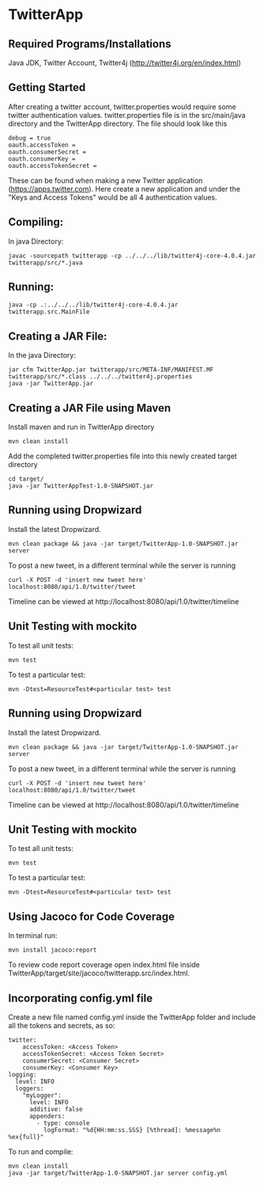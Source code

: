 # TwitterApp

## Required Programs/Installations
Java JDK, Twitter Account, Twitter4j (http://twitter4j.org/en/index.html)

## Getting Started
After creating a twitter account, twitter.properties would require some twitter authentication values. twitter.properties file is in the src/main/java directory and the TwitterApp directory. The file should look like this
```
debug = true
oauth.accessToken =
oauth.consumerSecret = 	
oauth.consumerKey =
oauth.accessTokenSecret = 
```
These can be found when making a new Twitter application (https://apps.twitter.com). Here create a new application and under the "Keys and Access Tokens" would be all 4 authentication values.

## Compiling: 
In java Directory:
```
javac -sourcepath twitterapp -cp ../../../lib/twitter4j-core-4.0.4.jar twitterapp/src/*.java 
```
## Running:
```
java -cp .:../../../lib/twitter4j-core-4.0.4.jar twitterapp.src.MainFile
```
## Creating a JAR File:
In the java Directory:
```
jar cfm TwitterApp.jar twitterapp/src/META-INF/MANIFEST.MF twitterapp/src/*.class ../../../twitter4j.properties
java -jar TwitterApp.jar

```
## Creating a JAR File using Maven
Install maven and run in TwitterApp directory
```
mvn clean install
```
Add the completed twitter.properties file into this newly created target directory
```
cd target/
java -jar TwitterAppTest-1.0-SNAPSHOT.jar
```
## Running using Dropwizard
Install the latest Dropwizard. 
```
mvn clean package && java -jar target/TwitterApp-1.0-SNAPSHOT.jar server
```
To post a new tweet, in a different terminal while the server is running
```
curl -X POST -d 'insert new tweet here' localhost:8080/api/1.0/twitter/tweet
```
Timeline can be viewed at http://localhost:8080/api/1.0/twitter/timeline
## Unit Testing with mockito
To test all unit tests:
```
mvn test
```
To test a particular test:
```
mvn -Dtest=ResourceTest#<particular test> test
```
## Running using Dropwizard
Install the latest Dropwizard. 
```
mvn clean package && java -jar target/TwitterApp-1.0-SNAPSHOT.jar server
```
To post a new tweet, in a different terminal while the server is running
```
curl -X POST -d 'insert new tweet here' localhost:8080/api/1.0/twitter/tweet
```
Timeline can be viewed at http://localhost:8080/api/1.0/twitter/timeline
## Unit Testing with mockito
To test all unit tests:
```
mvn test
```
To test a particular test:
```
mvn -Dtest=ResourceTest#<particular test> test
```
## Using Jacoco for Code Coverage
In terminal run:
```
mvn install jacoco:report
```
To review code report coverage open index.html file inside TwitterApp/target/site/jacoco/twitterapp.src/index.html.
## Incorporating config.yml file
Create a new file named config.yml inside the TwitterApp folder and include all the tokens and secrets, as so:
```
twitter:
    accessToken: <Access Token>
    accessTokenSecret: <Access Token Secret>
    consumerSecret: <Consumer Secret>
    consumerKey: <Consumer Key>
logging:
  level: INFO
  loggers:
    "myLogger":
      level: INFO
      additive: false
      appenders:
        - type: console
          logFormat: "%d{HH:mm:ss.SSS} [%thread]: %message%n %ex{full}"
```
To run and compile:
```
mvn clean install
java -jar target/TwitterApp-1.0-SNAPSHOT.jar server config.yml
```